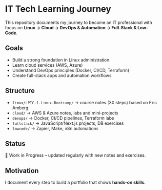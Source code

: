 # IT Tech Learning Journey

This repository documents my journey to become an IT professional with focus on **Linux → Cloud → DevOps & Automation → Full-Stack & Low-Code**.

## Goals
- Build a strong foundation in Linux administration
- Learn cloud services (AWS, Azure)
- Understand DevOps principles (Docker, CI/CD, Terraform)
- Create full-stack apps and automation workflows

## Structure
- `linux/LPIC-1-Linux-Bootcamp/` → course notes (30 steps) based on Eric Amberg
- `cloud/` → AWS & Azure notes, labs and mini-projects
- `devops/` → Docker, CI/CD pipelines, Terraform labs
- `fullstack/` → JavaScript/Next.js projects, DB exercises
- `lowcode/` → Zapier, Make, n8n automations

## Status
🚧 Work in Progress – updated regularly with new notes and exercises.

## Motivation
I document every step to build a portfolio that shows **hands-on skills**.
